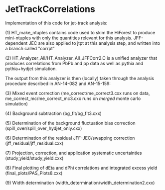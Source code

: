 # JetTrackCorrelations

Implementation of this code for jet-track analysis:

(1) HT_make_ntuples contains code used to skim the HiForest to produce mini-ntuples with only the quantities relevant for this analysis.  JFF-dependent JEC are also applied to jtpt at this analysis step, and written into a branch called "corrpt"

(2) HT_Analyzer_All/HT_Analyzer_All_JFFCorr2.C is a unified analyzer that produces correlations from PbPb and pp data as well as pythia and pythia+hydjet simulation.

The output from this analyzer is then (locally) taken through the analysis procedure described in AN-14-082 and AN-15-159:

(3) Mixed event correction (me_correct/me_correct3.cxx runs on data, me_correct_mc/me_correct_mc3.cxx runs on *merged* monte carlo simulation)

(4) Background subtraction (bg_fit/bg_fit3.cxx)

(5) Determination of the background fluctuation bias correction (spill_over/spill_over_hydjet_only.cxx)

(6) Determination of the residual JFF-JEC/swapping correction (jff_residual/jff_residual.cxx)

(7) Projection, correction, and application systematic uncertainties (study_yield/study_yield.cxx)

(8) Final plotting of dEta and dPhi correlations and integrated excess yield (final_plots/PAS_Plots8.cxx)

(9) Width determination (width_determination/width_determination2.cxx)
